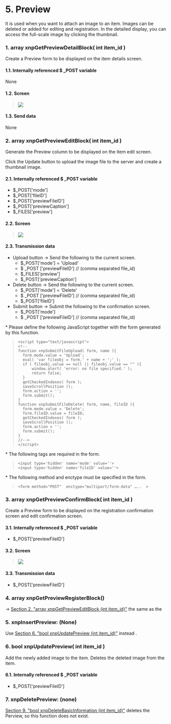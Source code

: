 # 5. Preview

It is used when you want to attach an image to an item. Images can be deleted or added for editing and registration. In the detailed display, you can access the full-scale image by clicking the thumbnail.

### 1. array xnpGetPreviewDetailBlock\( int item\_id \)

Create a Preview form to be displayed on the item details screen.

#### 1.1. Internally referenced $ \_POST variable

None

#### 1.2. Screen

> ![](https://xoonips.osdn.jp/manuals/commonlib-340/images/xnpGetPreviewDetailBlock.gif)

#### 1.3. Send data

None

### 2. array xnpGetPreviewEditBlock\( int item\_id \)

Generate the Preview column to be displayed on the item edit screen.

Click the Update button to upload the image file to the server and create a thumbnail image.

#### 2.1. Internally referenced $ \_POST variable

* $\_POST\['mode'\]
* $\_POST\['fileID'\]
* $\_POST\['previewFileID'\]
* $\_POST\['previewCaption'\]
* $\_FILES\['preview'\]

#### 2.2. Screen

> ![](https://xoonips.osdn.jp/manuals/commonlib-340/images/xnpGetPreviewEditBlock.gif)

#### 2.3. Transmission data

* Upload button → Send the following to the current screen.
  * $\_POST\['mode'\] = 'Upload'
  * $ \_POST \['previewFileID'\] // \(comma separated file\_id\)
  * $\_FILES\['preview'\]
  * $\_POST\['previewCaption'\]
* Delete button → Send the following to the current screen.
  * $\_POST\['mode'\] = 'Delete'
  * $ \_POST \['previewFileID'\] // \(comma separated file\_id\)
  * $\_POST\['fileID'\]
* Submit button → Submit the following to the confirmation screen.
  * $\_POST\['mode'\]
  * $ \_POST \['previewFileID'\] // \(comma separated file\_id\)

\* Please define the following JavaScript together with the form generated by this function.

> ```text
> <script type="text/javascript">
> <!--
> function xnpSubmitFileUpload( form, name ){
> 	form.mode.value = 'Upload';
> 	eval( 'var fileobj = form.' + name + ';' );
> 	if ( fileobj.value == null || fileobj.value == "" ){
> 		window.alert( 'error: no file specified.' );
> 		return false;
> 	}
> 	getCheckedIndexes( form );
> 	saveScrollPosition ();
> 	form.action = '';
> 	form.submit();
> }
> function xnpSubmitFileDelete( form, name, fileID ){
> 	form.mode.value = 'Delete';
> 	form.fileID.value = fileID;
> 	getCheckedIndexes( form );
> 	saveScrollPosition ();
> 	form.action = '';
> 	form.submit();
> }
> //-->
> </script>
> ```

\* The following tags are required in the form.

> ```text
> <input type='hidden' name='mode' value=''>
> <input type='hidden' name='fileID' value=''>
> ```

\* The following method and enctype must be specified in the form.

> ```text
> <form method="POST"  enctype="multipart/form-data" …..  >
> ```

### 3. array xnpGetPreviewConfirmBlock\( int item\_id \)

Create a Preview form to be displayed on the registration confirmation screen and edit confirmation screen.

#### 3.1. Internally referenced $ \_POST variable

* $\_POST\['previewFileID'\]

#### 3.2. Screen

> ![](https://xoonips.osdn.jp/manuals/commonlib-340/images/xnpGetPreviewConfirmBlock.gif)

#### 3.3. Transmission data

* $\_POST\['previewFileID'\]

### 4. array xnpGetPreviewRegisterBlock\(\)

→ [Section 2. "array xnpGetPreviewEditBlock \(int item\_id\)"](https://xoonips.osdn.jp/manuals/commonlib-340/preview.html#func-xnpGetPreviewEditBlock) the same as the

### 5. xnpInsertPreview: \(None\)

Use [Section 6. "bool xnpUpdatePreview \(int item\_id\)"](https://xoonips.osdn.jp/manuals/commonlib-340/preview.html#func-xnpUpdatePreview) instead .

### 6. bool xnpUpdatePreview\( int item\_id \)

Add the newly added image to the item. Deletes the deleted image from the item.

#### 6.1. Internally referenced $ \_POST variable

* $\_POST\['previewFileID'\]

### 7. xnpDeletePreview: \(none\)

[Section 9. "bool xnpDeleteBasicInformation \(int item\_id\)"](https://xoonips.osdn.jp/manuals/commonlib-340/basicinfo.html#func-xnpDeleteBasicInformation) deletes the Perview, so this function does not exist.


